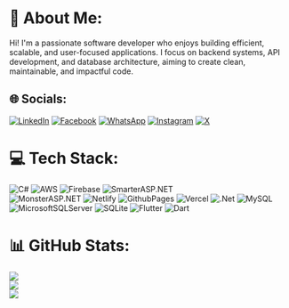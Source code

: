 # 💫 About Me:
Hi! I'm a passionate software developer who enjoys building efficient, scalable, and user-focused applications. I focus on backend systems, API development, and database architecture, aiming to create clean, maintainable, and impactful code.

## 🌐 Socials:
[![LinkedIn](https://img.shields.io/badge/LinkedIn-%230077B5.svg?logo=linkedin&logoColor=white)](https://linkedin.com/in/mahfoud-sa) 
[![Facebook](https://img.shields.io/badge/Facebook-%231877F2.svg?logo=facebook&logoColor=white)](https://www.facebook.com/profile.php?id=100003567855582) 
[![WhatsApp](https://img.shields.io/badge/WhatsApp-%25D366.svg?logo=whatsapp&logoColor=white)](https://wa.me/770266408) 
[![Instagram](https://img.shields.io/badge/Instagram-%23E4405F.svg?logo=instagram&logoColor=white)](https://instagram.com/yourusername) 
[![X](https://img.shields.io/badge/X-%231DA1F2.svg?logo=twitter&logoColor=white)](https://x.com/yourusername)


# 💻 Tech Stack:
![C#](https://img.shields.io/badge/c%23-%23239120.svg?style=for-the-badge&logo=csharp&logoColor=white) 
![AWS](https://img.shields.io/badge/AWS-%23FF9900.svg?style=for-the-badge&logo=amazon-aws&logoColor=white) 
![Firebase](https://img.shields.io/badge/firebase-%23039BE5.svg?style=for-the-badge&logo=firebase&logoColor=white) 
![SmarterASP.NET](https://img.shields.io/badge/SmarterASP.NET-%230F4C81.svg?style=for-the-badge&logo=<smarterasp-image-url>&logoColor=white)  
![MonsterASP.NET](https://img.shields.io/badge/MonsterASP.NET-%23FF5A00.svg?style=for-the-badge&logo=<monsterasp-image-url>&logoColor=white)
![Netlify](https://img.shields.io/badge/netlify-%23000000.svg?style=for-the-badge&logo=netlify&logoColor=#00C7B7) 
![GithubPages](https://img.shields.io/badge/github%20pages-121013?style=for-the-badge&logo=github&logoColor=white) 
![Vercel](https://img.shields.io/badge/vercel-%23000000.svg?style=for-the-badge&logo=vercel&logoColor=white) 
![.Net](https://img.shields.io/badge/.NET-5C2D91?style=for-the-badge&logo=.net&logoColor=white) 
![MySQL](https://img.shields.io/badge/mysql-4479A1.svg?style=for-the-badge&logo=mysql&logoColor=white) 
![MicrosoftSQLServer](https://img.shields.io/badge/Microsoft%20SQL%20Server-CC2927?style=for-the-badge&logo=microsoft%20sql%20server&logoColor=white) 
![SQLite](https://img.shields.io/badge/sqlite-%2307405e.svg?style=for-the-badge&logo=sqlite&logoColor=white) 
![Flutter](https://img.shields.io/badge/Flutter-%2302569B.svg?style=for-the-badge&logo=flutter&logoColor=white) 
![Dart](https://img.shields.io/badge/Dart-%230175C2.svg?style=for-the-badge&logo=dart&logoColor=white)

# 📊 GitHub Stats:
![](https://github-readme-stats.vercel.app/api?username=mahfoud-sa&theme=dark&hide_border=false&include_all_commits=true&count_private=true)<br/>
![](https://github-readme-streak-stats.herokuapp.com/?user=mahfoud-sa&theme=dark&hide_border=false)<br/>
![](https://github-readme-stats.vercel.app/api/top-langs/?username=mahfoud-sa&theme=dark&hide_border=false&include_all_commits=true&count_private=true&layout=compact)
<!--
---
[![](https://visitcount.itsvg.in/api?id=mahfoud-sa&icon=2&color=0)](https://visitcount.itsvg.in)

 Proudly created with GPRM ( https://gprm.itsvg.in ) -->
